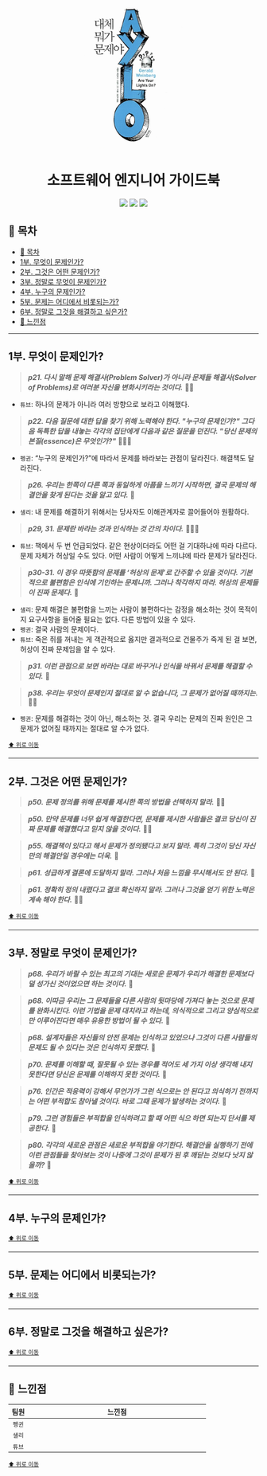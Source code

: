 <div align="center">
  <a href="https://product.kyobobook.co.kr/detail/S000001032954">
      <img src="./img/thumbnail.png" alt="Logo" width="200">
  </a>
  <h1>소프트웨어 엔지니어 가이드북</h1>
  <div>
    <img src="https://img.shields.io/badge/%EC%A0%80%EC%9E%90-제럴드%20M.%20와인버그-e76f51?style=for-the-badge"/>
    <img src="https://img.shields.io/badge/%EC%B6%9C%ED%8C%90%EC%82%AC-인사이트-faa307?style=for-the-badge"/>
    <img src="https://img.shields.io/badge/%EA%B8%B0%EA%B0%84-2025.08.05%20~%20-52b788?style=for-the-badge"/>
  </div>
</div>

## 📝 목차

- [📝 목차](#-목차)
- [1부. 무엇이 문제인가?](#1부-무엇이-문제인가)
- [2부. 그것은 어떤 문제인가?](#2부-그것은-어떤-문제인가)
- [3부. 정말로 무엇이 문제인가?](#3부-정말로-무엇이-문제인가)
- [4부. 누구의 문제인가?](#4부-누구의-문제인가)
- [5부. 문제는 어디에서 비롯되는가?](#5부-문제는-어디에서-비롯되는가)
- [6부. 정말로 그것을 해결하고 싶은가?](#6부-정말로-그것을-해결하고-싶은가)
- [💬 느낀점](#-느낀점)

---

## 1부. 무엇이 문제인가?

> <strong><i>p21. 다시 말해 문제 해결사(Problem Solver)가 아니라 문제들 해결사(Solver of Problems)로 여러분 자신을 변화시키라는 것이다.</i></strong> 🐧🌵

- `튜브`: 하나의 문제가 아니라 여러 방향으로 보라고 이해했다.

> <strong><i>p22. 다음 질문에 대한 답을 찾기 위해 노력해야 한다. "누구의 문제인가?" 그다음 독특한 답을 내놓는 각각의 집단에게 다음과 같은 질문을 던진다. "당신 문제의 본질(essence)은 무엇인가?"</i></strong> 🐧🐤🌵

- `펭귄`: “누구의 문제인가?”에 따라서 문제를 바라보는 관점이 달라진다. 해결책도 달라진다.

> <strong><i>p26. 우리는 한쪽이 다른 쪽과 동일하게 아픔을 느끼기 시작하면, 결국 문제의 해결안을 찾게 된다는 것을 알고 있다.</i></strong> 🐤

- `샐리`: 내 문제를 해결하기 위해서는 당사자도 이해관계자로 끌어들어야 원활하다.

> <strong><i>p29, 31. 문제란 바라는 것과 인식하는 것 간의 차이다.</i></strong> 🐧🌵🐤

- `튜브`: 책에서 두 번 언급되었다. 같은 현상이더라도 어떤 걸 기대하냐에 따라 다르다. 문제 자체가 허상일 수도 있다. 어떤 사람이 어떻게 느끼냐에 따라 문제가 달라진다.

> <strong><i>p30-31. 이 경우 따뜻함의 문제를 ‘허상의 문제’로 간주할 수 있을 것이다. 기본적으로 불편함은 인식에 기인하는 문제니까. 그러나 착각하지 마라. 허상의 문제들이 진짜 문제다.</i></strong> 🐤

- `샐리`: 문제 해결은 불편함을 느끼는 사람이 불편하다는 감정을 해소하는 것이 목적이지 요구사항을 들어줄 필요는 없다. 다른 방법이 있을 수 있다.
- `펭귄`: 결국 사람의 문제이다.
- `튜브`: 죽은 쥐를 꺼내는 게 객관적으로 옳지만 결과적으로 건물주가 죽게 된 걸 보면, 허상이 진짜 문제임을 알 수 있다.

> <strong><i>p31. 이런 관점으로 보면 바라는 대로 바꾸거나 인식을 바꿔서 문제를 해결할 수 있다.</i></strong> 🐤

> <strong><i>p38. 우리는 무엇이 문제인지 절대로 알 수 없습니다, 그 문제가 없어질 때까지는.</i></strong> 🐧🌵

- `펭귄`: 문제를 해결하는 것이 아닌, 해소하는 것. 결국 우리는 문제의 진짜 원인은 그 문제가 없어질 때까지는 절대로 알 수가 없다.

<sup><a href="#-목차">⬆️ 위로 이동</a></sup>

---

## 2부. 그것은 어떤 문제인가?

> <strong><i>p50. 문제 정의를 위해 문제를 제시한 쪽의 방법을 선택하지 말라.</i></strong> 🐤🌵

> <strong><i>p50. 만약 문제를 너무 쉽게 해결한다면, 문제를 제시한 사람들은 결코 당신이 진짜 문제를 해결했다고 믿지 않을 것이다.</i></strong> 🐤🌵

> <strong><i>p55. 해결책이 있다고 해서 문제가 정의됐다고 보지 말라. 특히 그것이 당신 자신만의 해결안일 경우에는 더욱.</i></strong> 🐧

> <strong><i>p61. 성급하게 결론에 도달하지 말라. 그러나 처음 느낌을 무시해서도 안 된다.</i></strong> 🐤

> <strong><i>p61. 정확히 정의 내렸다고 결코 확신하지 말라. 그러나 그것을 얻기 위한 노력은 계속 해야 한다.</i></strong> 🐤🐧

<sup><a href="#-목차">⬆️ 위로 이동</a></sup>

---

## 3부. 정말로 무엇이 문제인가?

> <strong><i>p68. 우리가 바랄 수 있는 최고의 기대는 새로운 문제가 우리가 해결한 문제보다 덜 성가신 것이었으면 하는 것이다.</i></strong> 🐧

> <strong><i>p68. 이따금 우리는 그 문제들을 다른 사람의 뒷마당에 가져다 놓는 것으로 문제를 완화시킨다. 이런 기법을 문제 대치라고 하는데, 의식적으로 그리고 양심적으로만 이루어진다면 매우 유용한 방법이 될 수 있다.</i></strong> 🐤

> <strong><i>p68. 설계자들은 자신들의 안전 문제는 인식하고 있었으나 그것이 다른 사람들의 문제도 될 수 있다는 것은 인식하지 못했다.</i></strong> 🐤

> <strong><i>p70. 문제를 이해할 때, 잘못될 수 있는 경우를 적어도 세 가지 이상 생각해 내지 못한다면 당신은 문제를 이해하지 못한 것이다.</i></strong> 🐤

> <strong><i>p76. 인간은 적응력이 강해서 무언가가 그런 식으로는 안 된다고 의식하기 전까지는 어떤 부적합도 참아낼 것이다. 바로 그때 문제가 발생하는 것이다.</i></strong> 🐤

> <strong><i>p79. 그런 경험들은 부적합을 인식하려고 할 때 어떤 식으 하면 되는지 단서를 제공한다.</i></strong> 🐧

> <strong><i>p80. 각각의 새로운 관점은 새로운 부적합을 야기한다. 해결안을 실행하기 전에 이런 관점들을 찾아보는 것이 나중에 그것이 문제가 된 후 깨닫는 것보다 낫지 않을까?</i></strong> 🐤

<sup><a href="#-목차">⬆️ 위로 이동</a></sup>

---

## 4부. 누구의 문제인가?



<sup><a href="#-목차">⬆️ 위로 이동</a></sup>

---

## 5부. 문제는 어디에서 비롯되는가?

<sup><a href="#-목차">⬆️ 위로 이동</a></sup>

---

## 6부. 정말로 그것을 해결하고 싶은가?

<sup><a href="#-목차">⬆️ 위로 이동</a></sup>

---

## 💬 느낀점

<table>
  <thead>
    <tr>
      <th width='10%'>팀원</th>
      <th width='90%'>느낀점</th>
    </tr>
  </thead>
  <tbody>
    <tr>
      <td align='center'><code>펭귄</code></td>
      <td></td>
    </tr>
    <tr>
      <td align='center'><code>샐리</code></td>
      <td></td>
    </tr>
    <tr>
      <td align='center'><code>튜브</code></td>
      <td></td>
    </tr>
  </tbody>
</table>

<sup><a href="#-목차">⬆️ 위로 이동</a></sup>
